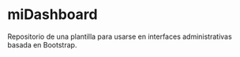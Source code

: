 # miDashboard
Repositorio de una plantilla para usarse en interfaces administrativas basada en Bootstrap.
